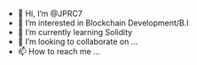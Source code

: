 - 👋 Hi, I’m @JPRC7
- 👀 I’m interested in Blockchain Development/B.I
- 🌱 I’m currently learning Solidity
- 💞️ I’m looking to collaborate on ...
- 📫 How to reach me ...

<!---
JPRC7/JPRC7 is a ✨ special ✨ repository because its `README.md` (this file) appears on your GitHub profile.
You can click the Preview link to take a look at your changes.
--->
